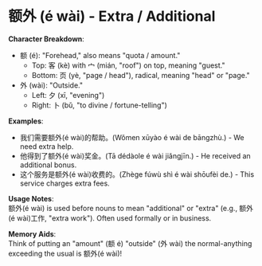# **额外 (é wài) - Extra / Additional**

**Character Breakdown**:  
- 额 (é): "Forehead," also means "quota / amount."
  - Top: 客 (kè) with 宀 (mián, "roof") on top, meaning "guest."
  - Bottom: 页 (yè, "page / head"), radical, meaning "head" or "page."  
- 外 (wài): "Outside."
  - Left: 夕 (xī, "evening")
  - Right: 卜 (bǔ, "to divine / fortune-telling")

**Examples**:  
- 我们需要额外(é wài)的帮助。(Wǒmen xūyào é wài de bāngzhù.) - We need extra help.  
- 他得到了额外(é wài)奖金。(Tā dédàole é wài jiǎngjīn.) - He received an additional bonus.  
- 这个服务是额外(é wài)收费的。(Zhège fúwù shì é wài shōufèi de.) - This service charges extra fees.

**Usage Notes**:  
额外(é wài) is used before nouns to mean "additional" or "extra" (e.g., 额外(é wài)工作, "extra work"). Often used formally or in business.

**Memory Aids**:  
Think of putting an "amount" (额 é) "outside" (外 wài) the normal-anything exceeding the usual is 额外(é wài)!